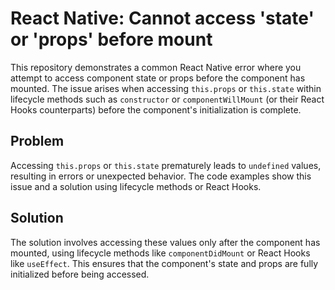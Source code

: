 # React Native: Cannot access 'state' or 'props' before mount

This repository demonstrates a common React Native error where you attempt to access component state or props before the component has mounted.  The issue arises when accessing `this.props` or `this.state` within lifecycle methods such as `constructor` or `componentWillMount` (or their React Hooks counterparts) before the component's initialization is complete.

## Problem

Accessing `this.props` or `this.state` prematurely leads to `undefined` values, resulting in errors or unexpected behavior.  The code examples show this issue and a solution using lifecycle methods or React Hooks.

## Solution

The solution involves accessing these values only after the component has mounted, using lifecycle methods like `componentDidMount` or React Hooks like `useEffect`.  This ensures that the component's state and props are fully initialized before being accessed.